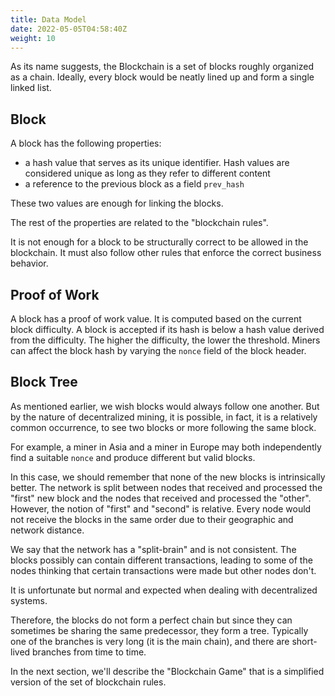 ```yaml
---
title: Data Model
date: 2022-05-05T04:58:40Z
weight: 10
---
```


As its name suggests, the Blockchain is a set of blocks
roughly organized as a chain. Ideally, every block
would be neatly lined up and form a single linked list.

## Block

A block has the following properties:
- a hash value that serves as its unique identifier. Hash values
are considered unique as long as they refer to different content
- a reference to the previous block as a field `prev_hash`

These two values are enough for linking the blocks.

The rest of the properties are related to the "blockchain rules".

It is not enough for a block to be structurally correct to be
allowed in the blockchain. It must also follow other rules
that enforce the correct business behavior.

## Proof of Work

A block has a proof of work value. It is computed based on the current
block difficulty. A block is accepted if its hash is below a hash value
derived from the difficulty. The higher the difficulty, the lower the
threshold. Miners can affect the block hash by varying the `nonce` field
of the block header. 

## Block Tree

As mentioned earlier, we wish blocks would always follow one another. But
by the nature of decentralized mining, it is possible, in fact, it is a
relatively common occurrence, to see two blocks or more following the same
block.

For example, a miner in Asia and a miner in Europe may both independently
find a suitable `nonce` and produce different but valid blocks.

In this case, we should remember that none of the new blocks is intrinsically
better. The network is split between nodes that received and processed
the "first" new block and the nodes that received and processed the "other".
However, the notion of "first" and "second" is relative. Every node would not 
receive the blocks in the same order due to their geographic and network distance.

We say that the network has a "split-brain" and is not consistent.
The blocks possibly can contain different transactions, leading to some of the nodes
thinking that certain transactions were made but other nodes don't.

It is unfortunate but normal and expected when dealing with decentralized
systems.

Therefore, the blocks do not form a perfect chain but since they can sometimes be
sharing the same predecessor, they form a tree. Typically one of the branches is
very long (it is the main chain), and there are short-lived branches from time to time.

In the next section, we'll describe the "Blockchain Game" that is a simplified
version of the set of blockchain rules.

